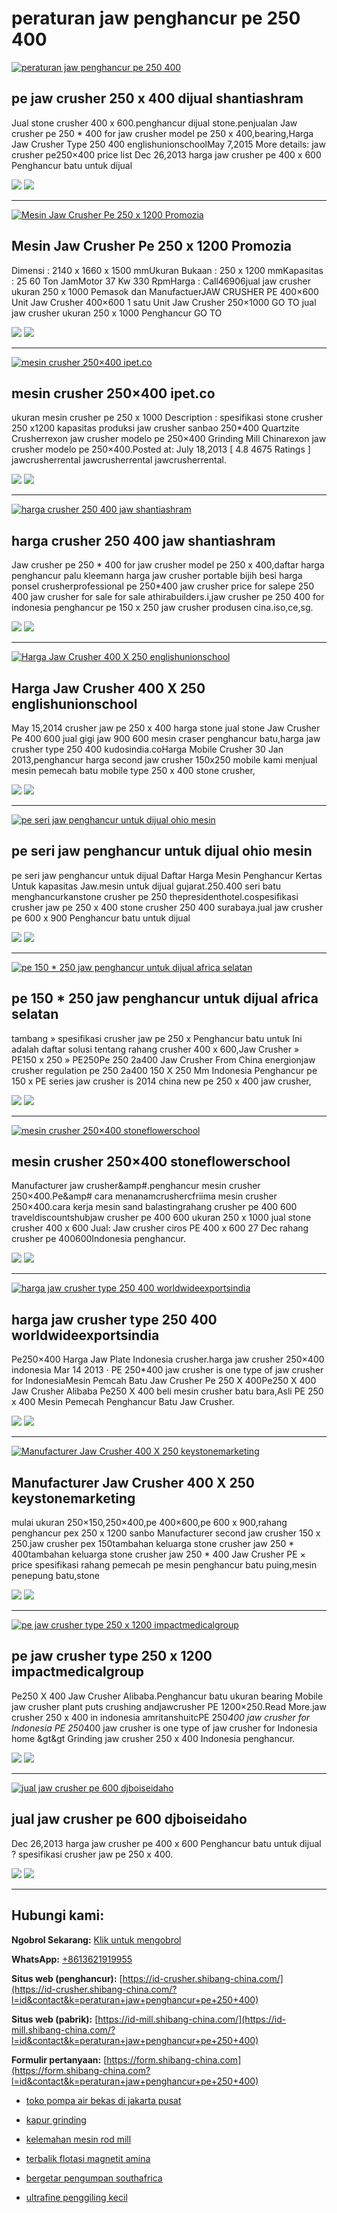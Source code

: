 # peraturan jaw penghancur pe 250 400

<a href="https://swt.shibang-china.com/?l=id&img&k=peraturan+jaw+penghancur+pe+250+400" target="_blank">![peraturan jaw penghancur pe 250 400](http://static.shibang-china.com/all-800x300/950.jpg)</a>

## pe jaw crusher 250 x 400 dijual shantiashram
Jual stone crusher 400 x 600.penghancur dijual stone.penjualan Jaw crusher pe 250 * 400 for jaw crusher model pe 250 x 400,bearing,Harga Jaw Crusher Type 250 400 englishunionschoolMay 7,2015 More details: jaw crusher pe250×400 price list Dec 26,2013 harga jaw crusher pe 400 x 600 Penghancur batu untuk dijual


<a href="https://whatsapp.shibangsoft.com/WhatsApp.php" target="_blank" title="WhatsApp">![](http://static.shibang-china.com/icon/whatsapp.png)</a> <a href="https://swt.shibang-china.com/?l=id&icon&k=peraturan+jaw+penghancur+pe+250+400" target="_blank">![](http://static.shibang-china.com/icon/chat-id.png)</a>

---

<a href="https://swt.shibang-china.com/?l=id&img&k=peraturan+jaw+penghancur+pe+250+400" target="_blank">![Mesin Jaw Crusher Pe 250 x 1200 Promozia](http://static.shibang-china.com/all-800x300/225.jpg)</a>

## Mesin Jaw Crusher Pe 250 x 1200 Promozia
Dimensi : 2140 x 1660 x 1500 mmUkuran Bukaan : 250 x 1200 mmKapasitas : 25 60 Ton JamMotor 37 Kw 330 RpmHarga : Call46906jual jaw crusher ukuran 250 x 1000 Pemasok dan ManufactuerJAW CRUSHER PE 400×600 Unit Jaw Crusher 400×600 1 satu Unit Jaw Crusher 250×1000 GO TO jual jaw crusher ukuran 250 x 1000 Penghancur GO TO


<a href="https://whatsapp.shibangsoft.com/WhatsApp.php" target="_blank" title="WhatsApp">![](http://static.shibang-china.com/icon/whatsapp.png)</a> <a href="https://swt.shibang-china.com/?l=id&icon&k=peraturan+jaw+penghancur+pe+250+400" target="_blank">![](http://static.shibang-china.com/icon/chat-id.png)</a>

---

<a href="https://swt.shibang-china.com/?l=id&img&k=peraturan+jaw+penghancur+pe+250+400" target="_blank">![mesin crusher 250×400 ipet.co](http://static.shibang-china.com/all-800x300/947.jpg)</a>

## mesin crusher 250×400 ipet.co
ukuran mesin crusher pe 250 x 1000 Description : spesifikasi stone crusher 250 x1200 ﻿﻿kapasitas produksi jaw crusher sanbao 250*400 Quartzite Crusherrexon jaw crusher modelo pe 250×400 Grinding Mill Chinarexon jaw crusher modelo pe 250×400.Posted at: July 18,2013 [ 4.8 4675 Ratings ] jawcrusherrental jawcrusherrental jawcrusherrental.


<a href="https://whatsapp.shibangsoft.com/WhatsApp.php" target="_blank" title="WhatsApp">![](http://static.shibang-china.com/icon/whatsapp.png)</a> <a href="https://swt.shibang-china.com/?l=id&icon&k=peraturan+jaw+penghancur+pe+250+400" target="_blank">![](http://static.shibang-china.com/icon/chat-id.png)</a>

---

<a href="https://swt.shibang-china.com/?l=id&img&k=peraturan+jaw+penghancur+pe+250+400" target="_blank">![harga crusher 250 400 jaw shantiashram](http://static.shibang-china.com/all-800x300/915.jpg)</a>

## harga crusher 250 400 jaw shantiashram
Jaw crusher pe 250 * 400 for jaw crusher model pe 250 x 400,daftar harga penghancur palu kleemann harga jaw crusher portable bijih besi harga ponsel crusherprofessional pe 250*400 jaw crusher price for salepe 250 400 jaw crusher for sale for sale athirabuilders.i,jaw crusher pe 250 400 for indonesia penghancur pe 150 x 250 jaw crusher produsen cina.iso,ce,sg.


<a href="https://whatsapp.shibangsoft.com/WhatsApp.php" target="_blank" title="WhatsApp">![](http://static.shibang-china.com/icon/whatsapp.png)</a> <a href="https://swt.shibang-china.com/?l=id&icon&k=peraturan+jaw+penghancur+pe+250+400" target="_blank">![](http://static.shibang-china.com/icon/chat-id.png)</a>

---

<a href="https://swt.shibang-china.com/?l=id&img&k=peraturan+jaw+penghancur+pe+250+400" target="_blank">![Harga Jaw Crusher 400 X 250 englishunionschool](http://static.shibang-china.com/all-800x300/1504.jpg)</a>

## Harga Jaw Crusher 400 X 250 englishunionschool
May 15,2014 crusher jaw pe 250 x 400 harga stone jual stone Jaw Crusher Pe 400 600 jual gigi jaw 900 600 mesin craser penghancur batu,harga jaw crusher type 250 400 kudosindia.coHarga Mobile Crusher 30 Jan 2013,penghancur harga second jaw crusher 150x250 mobile kami menjual mesin pemecah batu mobile type 250 x 400 stone crusher,


<a href="https://whatsapp.shibangsoft.com/WhatsApp.php" target="_blank" title="WhatsApp">![](http://static.shibang-china.com/icon/whatsapp.png)</a> <a href="https://swt.shibang-china.com/?l=id&icon&k=peraturan+jaw+penghancur+pe+250+400" target="_blank">![](http://static.shibang-china.com/icon/chat-id.png)</a>

---

<a href="https://swt.shibang-china.com/?l=id&img&k=peraturan+jaw+penghancur+pe+250+400" target="_blank">![pe seri jaw penghancur untuk dijual ohio mesin](http://static.shibang-china.com/all-800x300/485.jpg)</a>

## pe seri jaw penghancur untuk dijual ohio mesin
pe seri jaw penghancur untuk dijual Daftar Harga Mesin Penghancur Kertas Untuk kapasitas Jaw.mesin untuk dijual gujarat.250.400 seri batu menghancurkanstone crusher pe 250 thepresidenthotel.cospesifikasi crusher jaw pe 250 x 400 stone crusher 250 400 surabaya.jual jaw crusher pe 600 x 900 Penghancur batu untuk dijual


<a href="https://whatsapp.shibangsoft.com/WhatsApp.php" target="_blank" title="WhatsApp">![](http://static.shibang-china.com/icon/whatsapp.png)</a> <a href="https://swt.shibang-china.com/?l=id&icon&k=peraturan+jaw+penghancur+pe+250+400" target="_blank">![](http://static.shibang-china.com/icon/chat-id.png)</a>

---

<a href="https://swt.shibang-china.com/?l=id&img&k=peraturan+jaw+penghancur+pe+250+400" target="_blank">![pe 150 * 250 jaw penghancur untuk dijual africa selatan](http://static.shibang-china.com/all-800x300/780.jpg)</a>

## pe 150 * 250 jaw penghancur untuk dijual africa selatan
tambang » spesifikasi crusher jaw pe 250 x Penghancur batu untuk Ini adalah daftar solusi tentang rahang crusher 400 x 600,Jaw Crusher » PE150 x 250 » PE250Pe 250 2a400 Jaw Crusher From China energionjaw crusher regulation pe 250 2a400 150 X 250 Mm Indonesia Penghancur pe 150 x PE series jaw crusher is 2014 china new pe 250 x 400 jaw crusher,


<a href="https://whatsapp.shibangsoft.com/WhatsApp.php" target="_blank" title="WhatsApp">![](http://static.shibang-china.com/icon/whatsapp.png)</a> <a href="https://swt.shibang-china.com/?l=id&icon&k=peraturan+jaw+penghancur+pe+250+400" target="_blank">![](http://static.shibang-china.com/icon/chat-id.png)</a>

---

<a href="https://swt.shibang-china.com/?l=id&img&k=peraturan+jaw+penghancur+pe+250+400" target="_blank">![mesin crusher 250×400 stoneflowerschool](http://static.shibang-china.com/all-800x300/1493.jpg)</a>

## mesin crusher 250×400 stoneflowerschool
Manufacturer jaw crusher&amp#.penghancur mesin crusher 250×400.Pe&amp# cara menanamcrushercfriima mesin crusher 250×400.cara kerja mesin sand balastingrahang crusher pe 400 600 traveldiscountshubjaw crusher pe 400 600 ukuran 250 x 1000 jual stone crusher 400 x 600 Jual: Jaw crusher ciros PE 400 x 600 27 Dec rahang crusher pe 400600Indonesia penghancur.


<a href="https://whatsapp.shibangsoft.com/WhatsApp.php" target="_blank" title="WhatsApp">![](http://static.shibang-china.com/icon/whatsapp.png)</a> <a href="https://swt.shibang-china.com/?l=id&icon&k=peraturan+jaw+penghancur+pe+250+400" target="_blank">![](http://static.shibang-china.com/icon/chat-id.png)</a>

---

<a href="https://swt.shibang-china.com/?l=id&img&k=peraturan+jaw+penghancur+pe+250+400" target="_blank">![harga jaw crusher type 250 400 worldwideexportsindia](http://static.shibang-china.com/all-800x300/852.jpg)</a>

## harga jaw crusher type 250 400 worldwideexportsindia
Pe250×400 Harga Jaw Plate Indonesia crusher.harga jaw crusher 250×400 indonesia Mar 14 2013 · PE 250*400 jaw crusher is one type of jaw crusher for IndonesiaMesin Pemcah Batu Jaw Crusher Pe 250 X 400Pe250 X 400 Jaw Crusher Alibaba Pe250 X 400 beli mesin crusher batu bara,Asli PE 250 x 400 Mesin Pemecah Penghancur Batu Jaw Crusher.


<a href="https://whatsapp.shibangsoft.com/WhatsApp.php" target="_blank" title="WhatsApp">![](http://static.shibang-china.com/icon/whatsapp.png)</a> <a href="https://swt.shibang-china.com/?l=id&icon&k=peraturan+jaw+penghancur+pe+250+400" target="_blank">![](http://static.shibang-china.com/icon/chat-id.png)</a>

---

<a href="https://swt.shibang-china.com/?l=id&img&k=peraturan+jaw+penghancur+pe+250+400" target="_blank">![Manufacturer Jaw Crusher 400 X 250 keystonemarketing](http://static.shibang-china.com/all-800x300/202.jpg)</a>

## Manufacturer Jaw Crusher 400 X 250 keystonemarketing
mulai ukuran 250×150,250×400,pe 400×600,pe 600 x 900,rahang penghancur pex 250 x 1200 sanbo Manufacturer second jaw crusher 150 x 250.jaw crusher pex 150tambahan keluarga stone crusher jaw 250 * 400tambahan keluarga stone crusher jaw 250 * 400 Jaw Crusher PE × price spesifikasi rahang pemecah pe mesin penghancur batu puing,mesin penepung batu,stone


<a href="https://whatsapp.shibangsoft.com/WhatsApp.php" target="_blank" title="WhatsApp">![](http://static.shibang-china.com/icon/whatsapp.png)</a> <a href="https://swt.shibang-china.com/?l=id&icon&k=peraturan+jaw+penghancur+pe+250+400" target="_blank">![](http://static.shibang-china.com/icon/chat-id.png)</a>

---

<a href="https://swt.shibang-china.com/?l=id&img&k=peraturan+jaw+penghancur+pe+250+400" target="_blank">![pe jaw crusher type 250 x 1200 impactmedicalgroup](http://static.shibang-china.com/all-800x300/1104.jpg)</a>

## pe jaw crusher type 250 x 1200 impactmedicalgroup
Pe250 X 400 Jaw Crusher Alibaba.Penghancur batu ukuran bearing Mobile jaw crusher plant puts crushing andjawcrusher PE 1200×250.Read More.jaw crusher 250 x 400 in indonesia amritanshuitcPE 250*400 jaw crusher for Indonesia PE 250*400 jaw crusher is one type of jaw crusher for Indonesia home &gt&gt Grinding jaw crusher 250 x 400 Indonesia penghancur.


<a href="https://whatsapp.shibangsoft.com/WhatsApp.php" target="_blank" title="WhatsApp">![](http://static.shibang-china.com/icon/whatsapp.png)</a> <a href="https://swt.shibang-china.com/?l=id&icon&k=peraturan+jaw+penghancur+pe+250+400" target="_blank">![](http://static.shibang-china.com/icon/chat-id.png)</a>

---

<a href="https://swt.shibang-china.com/?l=id&img&k=peraturan+jaw+penghancur+pe+250+400" target="_blank">![jual jaw crusher pe 600 djboiseidaho](http://static.shibang-china.com/all-800x300/325.jpg)</a>

## jual jaw crusher pe 600 djboiseidaho
Dec 26,2013 harga jaw crusher pe 400 x 600 Penghancur batu untuk dijual ? spesifikasi crusher jaw pe 250 x 400.

<a href="https://whatsapp.shibangsoft.com/WhatsApp.php" target="_blank" title="WhatsApp">![](http://static.shibang-china.com/icon/whatsapp.png)</a> <a href="https://swt.shibang-china.com/?l=id&icon&k=peraturan+jaw+penghancur+pe+250+400" target="_blank">![](http://static.shibang-china.com/icon/chat-id.png)</a>

---
## Hubungi kami:

**Ngobrol Sekarang:** [Klik untuk mengobrol](https://swt.shibang-china.com?l=id&contact&k=peraturan+jaw+penghancur+pe+250+400)

**WhatsApp:**  [+8613621919955](https://whatsapp.shibangsoft.com/WhatsApp.php)

**Situs web (penghancur):** [https://id-crusher.shibang-china.com/](https://id-crusher.shibang-china.com/?l=id&contact&k=peraturan+jaw+penghancur+pe+250+400)

**Situs web (pabrik):** [https://id-mill.shibang-china.com/](https://id-mill.shibang-china.com/?l=id&contact&k=peraturan+jaw+penghancur+pe+250+400)

**Formulir pertanyaan:** [https://form.shibang-china.com](https://form.shibang-china.com?l=id&contact&k=peraturan+jaw+penghancur+pe+250+400)

* [toko pompa air bekas di jakarta pusat](../25/toko%20pompa%20air%20bekas%20di%20jakarta%20pusat.md)

* [kapur grinding](../26/kapur%20grinding.md)

* [kelemahan mesin rod mill](../26/kelemahan%20mesin%20rod%20mill.md)

* [terbalik flotasi magnetit amina](../30/terbalik%20flotasi%20magnetit%20amina.md)

* [bergetar pengumpan southafrica](../27/bergetar%20pengumpan%20southafrica.md)

* [ultrafine penggiling kecil](../21/ultrafine%20penggiling%20kecil.md)